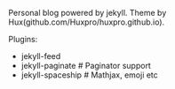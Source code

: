 Personal blog powered by jekyll.
Theme by Hux(github.com/Huxpro/huxpro.github.io).

Plugins:
- jekyll-feed
- jekyll-paginate   # Paginator support
- jekyll-spaceship  # Mathjax, emoji etc
